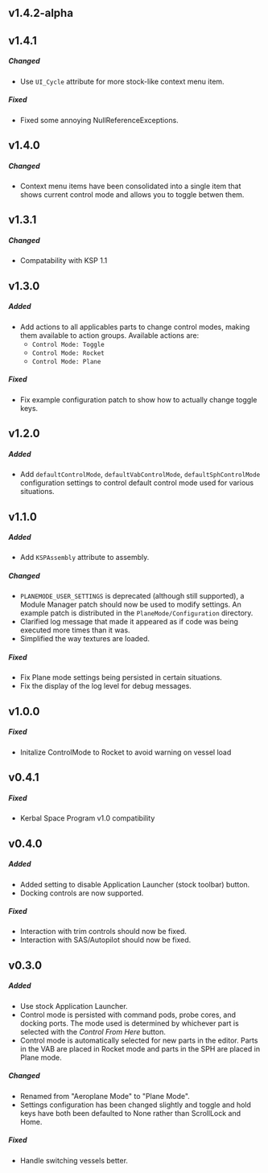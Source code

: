 ## v1.4.2-alpha

## v1.4.1
##### Changed
- Use `UI_Cycle` attribute for more stock-like context menu item.

##### Fixed
- Fixed some annoying NullReferenceExceptions.

## v1.4.0
##### Changed
- Context menu items have been consolidated into a single item that shows current control mode and allows you to toggle
  betwen them.

## v1.3.1
##### Changed
- Compatability with KSP 1.1

## v1.3.0
##### Added
- Add actions to all applicables parts to change control modes, making them available to action groups. Available actions are:
  - `Control Mode: Toggle`
  - `Control Mode: Rocket`
  - `Control Mode: Plane`

##### Fixed
- Fix example configuration patch to show how to actually change toggle keys.

## v1.2.0
##### Added
- Add `defaultControlMode`, `defaultVabControlMode`, `defaultSphControlMode` configuration settings to control default
  control mode used for various situations.

## v1.1.0
##### Added
- Add `KSPAssembly` attribute to assembly.

##### Changed
- `PLANEMODE_USER_SETTINGS` is deprecated (although still supported), a Module Manager patch should now be used to
  modify settings.  An example patch is distributed in the `PlaneMode/Configuration` directory.
- Clarified log message that made it appeared as if code was being executed more times than it was.
- Simplified the way textures are loaded.

##### Fixed
- Fix Plane mode settings being persisted in certain situations.
- Fix the display of the log level for debug messages.

## v1.0.0
##### Fixed
- Initalize ControlMode to Rocket to avoid warning on vessel load

## v0.4.1
##### Fixed
- Kerbal Space Program v1.0 compatibility

## v0.4.0
##### Added
- Added setting to disable Application Launcher (stock toolbar) button.
- Docking controls are now supported.

##### Fixed
- Interaction with trim controls should now be fixed.
- Interaction with SAS/Autopilot should now be fixed.

## v0.3.0
##### Added
- Use stock Application Launcher.
- Control mode is persisted with command pods, probe cores, and docking ports. The mode used is determined by whichever
  part is selected with the *Control From Here* button.
- Control mode is automatically selected for new parts in the editor. Parts in the VAB are placed in Rocket mode and
  parts in the SPH are placed in Plane mode.

##### Changed
- Renamed from "Aeroplane Mode" to "Plane Mode".
- Settings configuration has been changed slightly and toggle and hold keys have both been defaulted to None rather
  than ScrollLock and Home.

##### Fixed
- Handle switching vessels better.

